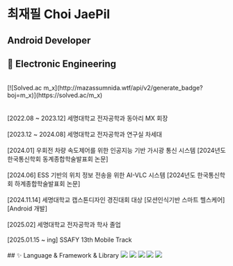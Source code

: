 # 최재필 Choi JaePil

## Android Developer  
## 📝 Electronic Engineering
<br>
[![Solved.ac m_x](http://mazassumnida.wtf/api/v2/generate_badge?boj=m_x)](https://solved.ac/m_x)
<br>

<br>
<br>
[2022.08 ~ 2023.12] 세명대학교 전자공학과 동아리 MX 회장 
<br>
<br>
[2023.12 ~ 2024.08] 세명대학교 전자공학과 연구실 차세대
<br>
<br>
[2024.01] 우회전 차량 속도제어를 위한 인공지능 기반 가시광 통신 시스템 [2024년도 한국통신학회 동계종합학술발표회 논문]
<br>
<br>
[2024.06] ESS 기반의 위치 정보 전송을 위한 AI-VLC 시스템 [2024년도 한국통신학회 하계종합학술발표회 논문]
<br>
<br>
[2024.11.14] 세명대학교 캡스톤디자인 경진대회 대상 [모션인식기반 스마트 헬스케어] [Android 개발]
<br>
<br>
[2025.02] 세명대학교 전자공학과 학사 졸업
<br>
<br>
[2025.01.15 ~ ing] SSAFY 13th Mobile Track
<br>
<br>
## ✨ Language & Framework & Library 
<img src="https://img.shields.io/badge/java-007396?style=flat-square&logo=OpenJDK&logoColor=white">
<img src="https://img.shields.io/badge/Spring-6DB33F?style=flat-square&logo=Spring&logoColor=white">
<img src="https://img.shields.io/badge/springboot-6DB33F?style=flat-square&logo=springboot&logoColor=white">
<img src="https://img.shields.io/badge/Kotlin-7F52FF?style=flat-square&logo=Kotlin&logoColor=white">
<img src="https://img.shields.io/badge/Android-3DDC84?style=flat-square&logo=android&logoColor=white"/>
